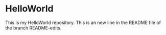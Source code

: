# HelloWorld
This is my HelloWorld repository.
This is an new line in the README file of the branch README-edits.

